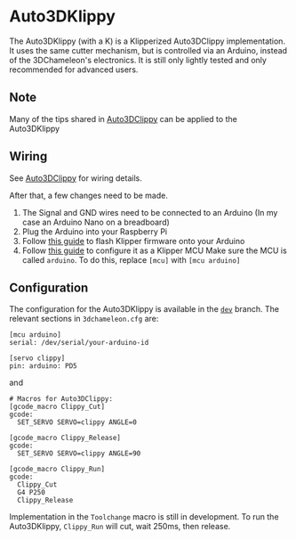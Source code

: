 # Auto3DKlippy

The Auto3DKlippy (with a K) is a Klipperized Auto3DClippy implementation. It uses the same cutter mechanism, but is controlled via an Arduino, instead of the 3DChameleon's electronics. It is still only lightly tested and only recommended for advanced users.

## Note

Many of the tips shared in [Auto3DClippy](auto3dclippy.md) can be applied to the Auto3DKlippy

## Wiring

See [Auto3DClippy](auto3dclippy.md#wiring) for wiring details.

After that, a few changes need to be made. 

1. The Signal and GND wires need to be connected to an Arduino (In my case an Arduino Nano on a breadboard)
2. Plug the Arduino into your Raspberry Pi
3. Follow [this guide](https://www.klipper3d.org/Installation.html#building-and-flashing-the-micro-controller) to flash Klipper firmware onto your Arduino
4. Follow [this guide](https://www.klipper3d.org/Installation.html#configuring-klipper) to configure it as a Klipper MCU
    Make sure the MCU is called `arduino`. To do this, replace `[mcu]` with `[mcu arduino]`

## Configuration

The configuration for the Auto3DKlippy is available in the [`dev`](https://github.com/3DCoded/3dchameleon-klipper/tree/dev) branch. The relevant sections in `3dchameleon.cfg` are:

```
[mcu arduino]
serial: /dev/serial/your-arduino-id

[servo clippy]
pin: arduino: PD5
```

and

```
# Macros for Auto3DClippy:
[gcode_macro Clippy_Cut]
gcode:
  SET_SERVO SERVO=clippy ANGLE=0

[gcode_macro Clippy_Release]
gcode:
  SET_SERVO SERVO=clippy ANGLE=90

[gcode_macro Clippy_Run]
gcode:
  Clippy_Cut
  G4 P250
  Clippy_Release
```

Implementation in the `Toolchange` macro is still in development. To run the Auto3DKlippy, `Clippy_Run` will cut, wait 250ms, then release.